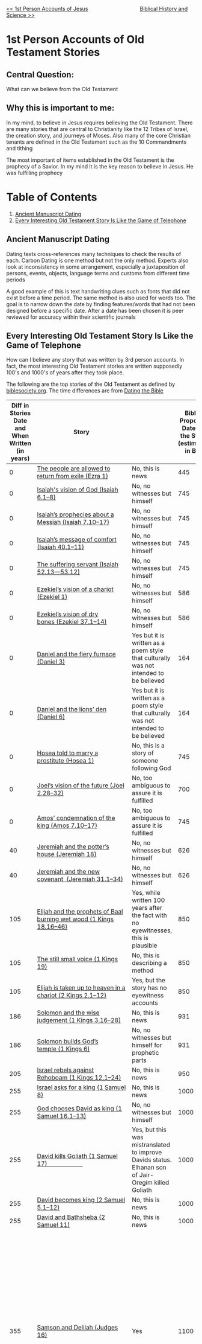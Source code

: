 [<< 1st Person Accounts of Jesus](https://letter-to-christian-scholars.github.io/Letter-to-Christian-Scholars/1st-Person-Accounts-Of-Jesus.html)
&nbsp;&nbsp;&nbsp;&nbsp;&nbsp;&nbsp;&nbsp;&nbsp;&nbsp;&nbsp;&nbsp;&nbsp;&nbsp;&nbsp;&nbsp;&nbsp;&nbsp;&nbsp;&nbsp;&nbsp;&nbsp;&nbsp;&nbsp;&nbsp;&nbsp;&nbsp;&nbsp;&nbsp;&nbsp;&nbsp;&nbsp;&nbsp;&nbsp; 
[Biblical History and Science >>](https://letter-to-christian-scholars.github.io/Letter-to-Christian-Scholars/Biblical-History-And-Science.html)



# 1st Person Accounts of Old Testament Stories


## Central Question:
What can we believe from the Old Testament



## Why this is important to me:

In my mind, to believe in Jesus requires believing the Old Testament. There are many stories that are central to Christianity like the 12 Tribes of Israel, the creation story, and journeys of Moses. Also many of the core Christian tenants are defined in the Old Testament such as the 10 Commandments and tithing

The most important of items established in the Old Testament is the prophecy of a Savior. In my mind it is the key reason to believe in Jesus. He was fulfilling prophecy

# Table of Contents
1. [Ancient Manuscript Dating](#ancient-manuscript-dating)
2. [Every Interesting Old Testament Story Is Like the Game of Telephone](#every-interesting-old-testament-story-is-like-the-game-of-telephone)


## Ancient Manuscript Dating

Dating texts cross-references many techniques to check the results of each. Carbon Dating is one method but not the only method. Experts also look at inconsistency in some arrangement, especially a juxtaposition of persons, events, objects, language terms and customs from different time periods

A good example of this is  text handwriting clues such as fonts that did not exist before a time period. The same method is also used for words too. The goal is to narrow down the date by finding features/words that had not been designed before a specific date. 
After a date has been chosen it is peer reviewed for accuracy within their scientific journals


## Every Interesting Old Testament Story Is Like the Game of Telephone
How can I believe any story that was written by 3rd person accounts. In fact, the most interesting Old Testament stories are written supposedly 100's and 1000's of years after they took place. 

The following are the top stories of the Old Testament as defined by [biblesociety.org](https://www.biblesociety.org.uk/explore-the-bible/bible-articles/famous-stories-in-the-bible/). The time differences are from [Dating the Bible](https://en.wikipedia.org/wiki/Dating_the_Bible)


| Diff in Stories Date and When Written (in years) | Story                                                                                                                                                       |                                                                                                     | Bibles Proposed Date for the Story (estimated in BC) | Actual Date the Story Was Written (in BC) | Previous Influential Mythology                                                                                                                 | Example Similarities                                                                                                                                                                                                                                                                                                                                                                                                                                                                                                                                                                                                                                                                  |
| ------------------------------------------------ | ----------------------------------------------------------------------------------------------------------------------------------------------------------- | --------------------------------------------------------------------------------------------------- | ---------------------------------------------------- | ----------------------------------------- | ---------------------------------------------------------------------------------------------------------------------------------------------- | ------------------------------------------------------------------------------------------------------------------------------------------------------------------------------------------------------------------------------------------------------------------------------------------------------------------------------------------------------------------------------------------------------------------------------------------------------------------------------------------------------------------------------------------------------------------------------------------------------------------------------------------------------------------------------------- |
| 0                                                | [The people are allowed to return from exile (Ezra 1)](https://www.biblesociety.org.uk/explore-the-bible/read/eng/GNB/Ezra/1/)                              | No, this is news                                                                                    | 445                                                  | 445                                       |                                                                                                                                                |                                                                                                                                                                                                                                                                                                                                                                                                                                                                                                                                                                                                                                                                                       |
| 0                                                | [Isaiah's vision of God (Isaiah 6.1–8)](https://www.biblesociety.org.uk/explore-the-bible/read/eng/GNB/Isa/6/highlight:1/)                                  | No, no witnesses but himself                                                                        | 745                                                  | 745                                       |                                                                                                                                                |                                                                                                                                                                                                                                                                                                                                                                                                                                                                                                                                                                                                                                                                                       |
| 0                                                | [Isaiah’s prophecies about a Messiah (Isaiah 7.10–17)](https://www.biblesociety.org.uk/explore-the-bible/read/eng/GNB/Isa/7/highlight:10/)                  | No, no witnesses but himself                                                                        | 745                                                  | 745                                       |                                                                                                                                                |                                                                                                                                                                                                                                                                                                                                                                                                                                                                                                                                                                                                                                                                                       |
| 0                                                | [Isaiah’s message of comfort (Isaiah 40.1–11)](https://www.biblesociety.org.uk/explore-the-bible/read/eng/GNB/Isa/40/highlight:1/)                          | No, no witnesses but himself                                                                        | 745                                                  | 745                                       |                                                                                                                                                |                                                                                                                                                                                                                                                                                                                                                                                                                                                                                                                                                                                                                                                                                       |
| 0                                                | [The suffering servant (Isaiah 52.13—53.12)](https://www.biblesociety.org.uk/explore-the-bible/read/eng/GNB/Isa/52/highlight:13/)                           | No, no witnesses but himself                                                                        | 745                                                  | 745                                       |                                                                                                                                                |                                                                                                                                                                                                                                                                                                                                                                                                                                                                                                                                                                                                                                                                                       |
| 0                                                | [Ezekiel’s vision of a chariot (Ezekiel 1)](https://www.biblesociety.org.uk/explore-the-bible/read/eng/GNB/Ezek/1/)                                         | No, no witnesses but himself                                                                        | 586                                                  | 586                                       |                                                                                                                                                |                                                                                                                                                                                                                                                                                                                                                                                                                                                                                                                                                                                                                                                                                       |
| 0                                                | [Ezekiel’s vision of dry bones (Ezekiel 37.1–14)](https://www.biblesociety.org.uk/explore-the-bible/read/eng/GNB/Ezek/37/highlight:1/)                      | No, no witnesses but himself                                                                        | 586                                                  | 586                                       |                                                                                                                                                |                                                                                                                                                                                                                                                                                                                                                                                                                                                                                                                                                                                                                                                                                       |
| 0                                                | [Daniel and the fiery furnace (Daniel 3)](https://www.biblesociety.org.uk/explore-the-bible/read/eng/GNB/Dan/3/)                                            | Yes but it is written as a poem style that culturally was not intended to be believed               | 164                                                  | 164                                       |                                                                                                                                                |                                                                                                                                                                                                                                                                                                                                                                                                                                                                                                                                                                                                                                                                                       |
| 0                                                | [Daniel and the lions’ den (Daniel 6)](https://www.biblesociety.org.uk/explore-the-bible/read/eng/GNB/Dan/6/)                                               | Yes but it is written as a poem style that culturally was not intended to be believed               | 164                                                  | 164                                       |                                                                                                                                                |                                                                                                                                                                                                                                                                                                                                                                                                                                                                                                                                                                                                                                                                                       |
| 0                                                | [Hosea told to marry a prostitute (Hosea 1)](https://www.biblesociety.org.uk/explore-the-bible/read/eng/GNB/Hos/1/)                                         | No, this is a story of someone following God                                                        | 745                                                  | 745                                       |                                                                                                                                                |                                                                                                                                                                                                                                                                                                                                                                                                                                                                                                                                                                                                                                                                                       |
| 0                                                | [Joel’s vision of the future (Joel 2.28–32)](https://www.biblesociety.org.uk/explore-the-bible/read/eng/GNB/Joel/2/highlight:28/)                           | No, too ambiguous to assure it is fulfilled                                                         | 700                                                  | 700                                       |                                                                                                                                                |                                                                                                                                                                                                                                                                                                                                                                                                                                                                                                                                                                                                                                                                                       |
| 0                                                | [Amos’ condemnation of the king (Amos 7.10–17)](https://www.biblesociety.org.uk/explore-the-bible/read/eng/GNB/Amos/7/highlight:10/)                        | No, too ambiguous to assure it is fulfilled                                                         | 745                                                  | 745                                       |                                                                                                                                                |                                                                                                                                                                                                                                                                                                                                                                                                                                                                                                                                                                                                                                                                                       |
| 40                                               | [Jeremiah and the potter’s house (Jeremiah 18)](https://www.biblesociety.org.uk/explore-the-bible/read/eng/GNB/Jer/18/)                                     | No, no witnesses but himself                                                                        | 626                                                  | 586                                       |                                                                                                                                                |                                                                                                                                                                                                                                                                                                                                                                                                                                                                                                                                                                                                                                                                                       |
| 40                                               | [Jeremiah and the new covenant  (Jeremiah 31.1–34)](https://www.biblesociety.org.uk/explore-the-bible/read/eng/GNB/Jer/31/highlight:1/)                     | No, no witnesses but himself                                                                        | 626                                                  | 586                                       |                                                                                                                                                |                                                                                                                                                                                                                                                                                                                                                                                                                                                                                                                                                                                                                                                                                       |
| 105                                              | [Elijah and the prophets of Baal burning wet wood (1 Kings 18.16–46)](https://www.biblesociety.org.uk/explore-the-bible/read/eng/GNB/1Kgs/18/highlight:16/) | Yes, while written 100 years after the fact with no eyewitnesses, this is plausible                 | 850                                                  | 745                                       |                                                                                                                                                |                                                                                                                                                                                                                                                                                                                                                                                                                                                                                                                                                                                                                                                                                       |
| 105                                              | [The still small voice (1 Kings 19)](https://www.biblesociety.org.uk/explore-the-bible/read/eng/GNB/1Kgs/19/)                                               | No, this is describing a method                                                                     | 850                                                  | 745                                       |                                                                                                                                                |                                                                                                                                                                                                                                                                                                                                                                                                                                                                                                                                                                                                                                                                                       |
| 105                                              | [Elijah is taken up to heaven in a chariot (2 Kings 2.1–12)](https://www.biblesociety.org.uk/explore-the-bible/read/eng/GNB/2Kgs/2/highlight:1/)            | Yes, but the story has no eyewitness accounts                                                       | 850                                                  | 745                                       |                                                                                                                                                |                                                                                                                                                                                                                                                                                                                                                                                                                                                                                                                                                                                                                                                                                       |
| 186                                              | [Solomon and the wise judgement (1 Kings 3.16–28)](https://www.biblesociety.org.uk/explore-the-bible/read/eng/GNB/1Kgs/3/highlight:16/)                     | No, this is news                                                                                    | 931                                                  | 745                                       |                                                                                                                                                |                                                                                                                                                                                                                                                                                                                                                                                                                                                                                                                                                                                                                                                                                       |
| 186                                              | [Solomon builds God’s temple (1 Kings 6)](https://www.biblesociety.org.uk/explore-the-bible/read/eng/GNB/1Kgs/6/)                                           | No, no witnesses but himself for prophetic parts                                                    | 931                                                  | 745                                       |                                                                                                                                                |                                                                                                                                                                                                                                                                                                                                                                                                                                                                                                                                                                                                                                                                                       |
| 205                                              | [Israel rebels against Rehoboam (1 Kings 12.1–24)](https://www.biblesociety.org.uk/explore-the-bible/read/eng/GNB/1Kgs/12/highlight:1/)                     | No, this is news                                                                                    | 950                                                  | 745                                       |                                                                                                                                                |                                                                                                                                                                                                                                                                                                                                                                                                                                                                                                                                                                                                                                                                                       |
| 255                                              | [Israel asks for a king (1 Samuel 8)](https://www.biblesociety.org.uk/explore-the-bible/read/eng/GNB/1Sam/8/)                                               | No, this is news                                                                                    | 1000                                                 | 745                                       |                                                                                                                                                |                                                                                                                                                                                                                                                                                                                                                                                                                                                                                                                                                                                                                                                                                       |
| 255                                              | [God chooses David as king (1 Samuel 16.1–13)](https://www.biblesociety.org.uk/explore-the-bible/read/eng/GNB/1Sam/16/highlight:1/)                         | No, no witnesses but himself                                                                        | 1000                                                 | 745                                       |                                                                                                                                                |                                                                                                                                                                                                                                                                                                                                                                                                                                                                                                                                                                                                                                                                                       |
| 255                                              | [David kills Goliath (1 Samuel 17)                      ](https://www.biblesociety.org.uk/explore-the-bible/read/eng/GNB/1Sam/17/)                          | Yes, but this was mistranslated to improve Davids status. Elhanan son of Jair-Oregim killed Goliath | 1000                                                 | 745                                       |                                                                                                                                                |                                                                                                                                                                                                                                                                                                                                                                                                                                                                                                                                                                                                                                                                                       |
| 255                                              | [David becomes king (2 Samuel 5.1–12)](https://www.biblesociety.org.uk/explore-the-bible/read/eng/GNB/2Sam/5/highlight:1/)                                  | No, this is news                                                                                    | 1000                                                 | 745                                       |                                                                                                                                                |                                                                                                                                                                                                                                                                                                                                                                                                                                                                                                                                                                                                                                                                                       |
| 255                                              | [David and Bathsheba (2 Samuel 11)](https://www.biblesociety.org.uk/explore-the-bible/read/eng/GNB/2Sam/11/)                                                | No, this is news                                                                                    | 1000                                                 | 745                                       |                                                                                                                                                |                                                                                                                                                                                                                                                                                                                                                                                                                                                                                                                                                                                                                                                                                       |
| 355                                              | [Samson and Delilah (Judges 16)](https://www.biblesociety.org.uk/explore-the-bible/read/eng/GNB/Judg/16/)                                                   | Yes                                                                                                 | 1100                                                 | 745                                       | Heracles and Enkidu                                                                                                                            | <sup><sub>Heracles and Samson both slew a lion bare-handed (the former killed the Nemean lion).<sup>\[32\]\[1\]</sup> Likewise, they were both believed to have once been extremely thirsty and drunk water which poured out from a rock,<sup>\[55\]</sup> and to have torn down the gates of a city.<sup>\[55\]</sup> They were both betrayed by a woman (Heracles by Deianira, Samson by Delilah),<sup>\[32\]</sup> who led them to their respective dooms.<sup>\[32\]</sup> Both heroes, champions of their respective peoples, die by their own hands:<sup>\[</sup>    </sup></sub>                                                                                                                     |
| 406                                              | [Jonah (Jonah 1–4)](https://www.biblesociety.org.uk/explore-the-bible/read/eng/GNB/Jonah/1/)                                                                | Yes                                                                                                 | 746                                                  | 340                                       | Many (1000+ BC)                                                                                                                                | <sup><sub>Several myths and legends told of a hero being swallowed by a sea monster. Almost all of them have some parallel to Jonah’s story. The sun myth pictured the descending sun in the west as being swallowed by a monster only to reappear in the east. It was known in Persia and in Egypt. Jonah’s parallel is that he travels west, is swallowed in the west, and returns in the darkness of the fish’s belly to appear in the east. But if this myth had any influence on Jonah’s author, he has changed it completely. Now it takes place in history, with natural creatures in the roles, and testifies to the authority of God’s word and will over creation and human history. </sup></sub>|
| 425                                              | [Gideon fights the Midianites (Judges 6–7)](https://www.biblesociety.org.uk/explore-the-bible/read/eng/GNB/Judg/6/)                                         | No, this is news                                                                                    | 1170                                                 | 745                                       |                                                                                                                                                |                                                                                                                                                                                                                                                                                                                                                                                                                                                                                                                                                                                                                                                                                       |
| 455                                              | [Deborah leads God’s people (Judges 4–5)](https://www.biblesociety.org.uk/explore-the-bible/read/eng/GNB/Judg/4/)                                           | No, this is news                                                                                    | 1200                                                 | 745                                       |                                                                                                                                                |                                                                                                                                                                                                                                                                                                                                                                                                                                                                                                                                                                                                                                                                                       |
| 655                                              | [Entering the Promised Land (Joshua 3)](https://www.biblesociety.org.uk/explore-the-bible/read/eng/GNB/Josh/3/)                                             | Yes                                                                                                 | 1400                                                 | 745                                       |                                                                                                                                                |                                                                                                                                                                                                                                                                                                                                                                                                                                                                                                                                                                                                                                                                                       |
| 700                                              | [Ruth and Naomi (Ruth 1–4)](https://www.biblesociety.org.uk/explore-the-bible/read/eng/GNB/Ruth/1/)                                                         | No, no witnesses but herself for prophetic parts                                                    | 1100                                                 | 400                                       |                                                                                                                                                |                                                                                                                                                                                                                                                                                                                                                                                                                                                                                                                                                                                                                                                                                       |
| 702                                              | [Judah is taken into exile in Babylon (2 Kings 24—25)](https://www.biblesociety.org.uk/explore-the-bible/read/eng/GNB/2Kgs/24/)                             | No, this is news                                                                                    | 1447                                                 | 745                                       |                                                                                                                                                |                                                                                                                                                                                                                                                                                                                                                                                                                                                                                                                                                                                                                                                                                       |
| 828                                              | [The fall of Jericho (Joshua 5.13–6.27)](https://www.biblesociety.org.uk/explore-the-bible/read/eng/GNB/Josh/5/highlight:13/)                               | Yes                                                                                                 | 1573                                                 | 745                                       |                                                                                                                                                |                                                                                                                                                                                                                                                                                                                                                                                                                                                                                                                                                                                                                                                                                       |
| 971                                              | [The death of Moses (Deuteronomy 34)](https://www.biblesociety.org.uk/explore-the-bible/read/eng/GNB/Deut/34/)                                              | Yes                                                                                                 | 1271                                                 | 300                                       |                                                                                                                                                |                                                                                                                                                                                                                                                                                                                                                                                                                                                                                                                                                                                                                                                                                       |
| 1000                                             | [Moses and the burning bush (Exodus 3.1–15)](https://www.biblesociety.org.uk/explore-the-bible/read/eng/GNB/Exod/3/highlight:1/)                            | Yes                                                                                                 | 1300                                                 | 300                                       |                                                                                                                                                |                                                                                                                                                                                                                                                                                                                                                                                                                                                                                                                                                                                                                                                                                       |
| 1000                                             | The ten plagues (Exodus 7.6–11.10)                                                                                                                          | Yes                                                                                                 | 1300                                                 | 300                                       |                                                                                                                                                |                                                                                                                                                                                                                                                                                                                                                                                                                                                                                                                                                                                                                                                                                       |
| 1000                                             | Crossing the Red Sea (Exodus 13.17–14.31)                                                                                                                   | Yes                                                                                                 | 1300                                                 | 300                                       |                                                                                                                                                |                                                                                                                                                                                                                                                                                                                                                                                                                                                                                                                                                                                                                                                                                       |
| 1000                                             | [Manna and quail (Exodus 16)](https://www.biblesociety.org.uk/explore-the-bible/read/eng/GNB/Exod/16/)                                                      | Yes                                                                                                 | 1300                                                 | 300                                       |                                                                                                                                                |                                                                                                                                                                                                                                                                                                                                                                                                                                                                                                                                                                                                                                                                                       |
| 1000                                             | [Exploring Canaan (Numbers 13.1—14.12)](https://www.biblesociety.org.uk/explore-the-bible/read/eng/GNB/Num/13/highlight:1/)                                 | Yes                                                                                                 | 1300                                                 | 300                                       |                                                                                                                                                |                                                                                                                                                                                                                                                                                                                                                                                                                                                                                                                                                                                                                                                                                       |
| 1000                                             | [Balaam’s donkey (Numbers 22.21–38)](https://www.biblesociety.org.uk/explore-the-bible/read/eng/GNB/Num/22/highlight:21/)                                   | Yes                                                                                                 | 1300                                                 | 300                                       |                                                                                                                                                |                                                                                                                                                                                                                                                                                                                                                                                                                                                                                                                                                                                                                                                                                       |
| 1000                                             | [The Ten Commandments (Deuteronomy 5.1–22)](https://www.biblesociety.org.uk/explore-the-bible/read/eng/GNB/Deut/5/highlight:1/)                             | Yes                                                                                                 | 1300                                                 | 300                                       | Egyptian Book of the Dead (2600)                                                                                                               | <sup><sub>Book of the Dead: “I have not blasphemed.”. “I have not stolen.” “I have not committed adultery, I have not lain with men.” </sup></sub>                                                                                                                                                                                                                                                                                                                                                                                                                                                                                                                                                          |
| 1091                                             | [The birth of Moses (Exodus 1.8–2.10)](http://www.biblesociety.org.uk/explore-the-bible/read/eng/GNB/Exod/1/highlight:8/)                                   | Yes                                                                                                 | 1391                                                 | 300                                       |  Sargon of Akkad's Akkadian                                                                                                                    | <sup><sub>My mother, the high priestess, conceived; in secret she bore me. She set me in a basket of rushes, with bitumen she sealed my lid. She cast me into the river which rose over me.  </sup></sub>                                                                                                                                                                                                                                                                                                                                                                                                                                                                                                   |
| 1155                                             | [Joseph the dreamer (Genesis 37–45)](http://www.biblesociety.org.uk/explore-the-bible/read/eng/GNB/Gen/37/)                                                 | Yes                                                                                                 | 1900                                                 | 745                                       |                                                                                                                                                |                                                                                                                                                                                                                                                                                                                                                                                                                                                                                                                                                                                                                                                                                       |
| 1255                                             | The call of Abraham (Genesis 12.1–9 and 17.1–8)                                                                                                             | Yes                                                                                                 | 2000                                                 | 745                                       | Phrixus Sacrifice Story                                                                                                                        | <sup><sub>The divine command to sacrifice one’s son. divine promises of a land to be inherited by a hero’s descendants </sup></sub>                                                                                                                                                                                                                                                                                                                                                                                                                                                                                                                                                                         |
| 1255                                             | [Three visitors to Abraham (Genesis 18.1–15)](https://www.biblesociety.org.uk/explore-the-bible/read/eng/GNB/Gen/18/highlight:1/)                           | Yes                                                                                                 | 2000                                                 | 745                                       |                                                                                                                                                |                                                                                                                                                                                                                                                                                                                                                                                                                                                                                                                                                                                                                                                                                       |
| 2505                                             | [The tower of Babel (Genesis 11.1–9)](https://www.biblesociety.org.uk/explore-the-bible/read/eng/GNB/Gen/11/highlight:1/)                                   | Yes                                                                                                 | 3250                                                 | 745                                       | [Enmerkar and the Lord of Aratta (2100 BC)](https://en.wikipedia.org/wiki/Enmerkar_and_the_Lord_of_Aratta "Enmerkar and the Lord of Aratta")   | <sup><sub>The wise and knowing lord of the Land, the expert of the gods, chosen for wisdom, the lord of Eridug, shall change the speech in their mouths, as many as he had placed there, and so the speech of mankind is truly one."  </sup></sub>                                                                                                                                                                                                                                                                                                                                                                                                                                                         |
| 4755                                             | [Noah and the flood (Genesis 6.9–9.17)](https://www.biblesociety.org.uk/explore-the-bible/read/eng/GNB/Gen/6/highlight:9/)                                  | Yes                                                                                                 | 5500                                                 | 745                                       | Epic of Gilgamesh (1800 BC)                                                                                                                    | <sup><sub>A man is warned of an imminent flood by a god and is instructed to build a large boat in order to survive. The dimensions of the boat are 120 cubits; the building materials are wood, pitch, and reeds; and there are six decks. After the flood, the boat lands on a mountaintop where the man sends out a series of birds to find dry land. He eventually lets all the people and animals free and sacrifices to the god that saved him. </sup></sub>                                                                                                                                                                                                                                          |
| 5255                                             | [Creation and the fall (Genesis 1–3)](https://www.biblesociety.org.uk/explore-the-bible/read/eng/GNB/Gen/1/)                                                | Yes                                                                                                 | 6000                                                 | 745                                       | [ Gathas of Zarathushtra Yasna](https://en.wikipedia.org/wiki/Gathas#Excerpts,%20http://www.zarathushtra.com/z/article/biblicalconnection.htm) | <sup><sub>Yasna 44.3 :4-5: “who made the routes of the sun and stars? By whom the moon waxes and wanes?”  </sup></sub>                                                                                                                                                                                                                                                                                                                                                                                                                                                                                                                                                                                      |


*Almost every scholar does not believe any of these*
*Most stories were made to build myths that assist a current political need*






# Letter Sections
- [Letter](https://letter-to-christian-scholars.github.io/Letter-to-Christian-Scholars/index.html)
- [Preface: Belief Change Bias](https://letter-to-christian-scholars.github.io/Letter-to-Christian-Scholars/preface.html)
- Abuse And Oppression
  * [Brutality In Gods Name](https://letter-to-christian-scholars.github.io/Letter-to-Christian-Scholars/Brutality-In-Gods-Name.html)
  * [Christianity the Religion of your Oppression](https://letter-to-christian-scholars.github.io/Letter-to-Christian-Scholars/Christianity-The-Religion-Of-Your-Oppression.html)
  * [Rapture Anxiety](https://letter-to-christian-scholars.github.io/Letter-to-Christian-Scholars/Rapture-Anxiety.html)
  * [Sexual Abuse Epidemic and Cover-Ups](https://letter-to-christian-scholars.github.io/Letter-to-Christian-Scholars/Sexual-Abuse-Epidemic-And-Cover-Ups.html)
  * [Slavery Justification via Bible](https://letter-to-christian-scholars.github.io/Letter-to-Christian-Scholars/Slavery-Justification-Via-Bible.html)
- Bible Accuracy
  * [1st Person Accounts of Jesus](https://letter-to-christian-scholars.github.io/Letter-to-Christian-Scholars/1st-Person-Accounts-Of-Jesus.html)
  * [1st Person Old Testament](https://letter-to-christian-scholars.github.io/Letter-to-Christian-Scholars/1st-Person-Old-Testament.html)
  * [Biblical History and Science](https://letter-to-christian-scholars.github.io/Letter-to-Christian-Scholars/Biblical-History-And-Science.html)
  * [Josephus and Jesus](https://letter-to-christian-scholars.github.io/Letter-to-Christian-Scholars/Josephus-And-Jesus.html)
  * [Nicene Creed](https://letter-to-christian-scholars.github.io/Letter-to-Christian-Scholars/Nicene-Creed.html)
  * [New Testament Contradictions](https://letter-to-christian-scholars.github.io/Letter-to-Christian-Scholars/New-Testament-Contradictions.html)
- Trust In God
  * [Evils of Unchecked Dogma](https://letter-to-christian-scholars.github.io/Letter-to-Christian-Scholars/Evils-Of-Unchecked-Dogma.html)
  * [Grooming and Conditioning](https://letter-to-christian-scholars.github.io/Letter-to-Christian-Scholars/Grooming-And-Conditioning-In-Christianity.html)
  * [Happiness and Religion](https://letter-to-christian-scholars.github.io/Letter-to-Christian-Scholars/Happiness-And-Religion.html)
  * [Miracles and Big Data](https://letter-to-christian-scholars.github.io/Letter-to-Christian-Scholars/Miracles-And-Big-Data.html)
  * [Morals and God](https://letter-to-christian-scholars.github.io/Letter-to-Christian-Scholars/Morals-And-God.html)
  * [Spirit](https://letter-to-christian-scholars.github.io/Letter-to-Christian-Scholars/Spirit.html)

